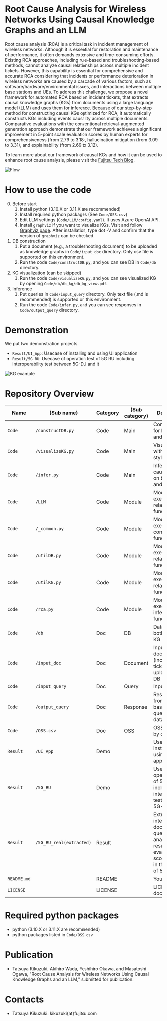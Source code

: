 # Root Cause Analysis for Wireless Networks Using Causal Knowledge Graphs and an LLM
Root cause analysis (RCA) is a critical task in incident management of wireless networks. Although it is essential for restoration and maintenance of performance, it often demands extensive and time-consuming efforts.
Existing RCA approaches, including rule-based and troubleshooting-based methods, cannot analyze causal relationships across multiple incident tickets.
However, this capability is essential for comprehensive and accurate RCA considering that incidents or performance deterioration in wireless networks are caused by a cascade of various factors, such as software/hardware/environmental issues, and interactions between multiple base stations and UEs.
To address this challenge, we propose a novel framework for automated RCA based on incident tickets, that extracts causal knowledge graphs (KGs) from documents using a large language model (LLM) and uses them for inference.
Because of our step-by-step method for constructing causal KGs optimized for RCA, it automatically constructs KGs including events causality across multiple documents.
Comparative evaluations with the conventional retrieval-augmented generation approach demonstrate that our framework achieves a significant improvement in 5-point scale evaluation scores by human experts for comprehensiveness (from 2.79 to 3.18), hallucination mitigation (from 3.09 to 3.31), and explainability (from 2.69 to 3.12).

To learn more about our framework of causal KGs and how it can be used to enhance root cause analysis, please visit the [Fujitsu Tech Blog](https://blog-en.fltech.dev/entry/2024/10/11/kgrca-en/).

![Flow](https://github.com/user-attachments/assets/b07df305-a026-4324-9f3c-db464c8398a1)

# How to use the code

0. Before start
    1. Install python (3.10.X or 3.11.X are recommended)
    2. Install required python packages (See `Code/OSS.csv`)
    3. Edit LLM settings (`Code/LLM/config.yaml`). It uses Azure OpenAI API.
    4. Install `graphviz` if you want to visualize KGs. Visit and follow [Graphviz page](https://graphviz.org/download/). After installation, type dot -V and confirm that the version of `graphviz` can be checked.
1. DB construction
    1. Put a document (e.g., a troubleshooting document) to be uploaded as knowledge graphs in `Code/input_doc` directory. Only csv file is supported on this environment.
    2. Run the code `Code/constructDB.py`, and you can see DB in `Code/db` directory.
2. KG visualization (can be skipped)
    1. Run the code `Code/visualizeKG.py`, and you can see visualized KG by opening `Code/db/db_kg/db_kg_view.pdf`.
3. Inference
    1. Put queries in `Code/input_query` directory. Only text file (.md is recommended) is supported on this environment.
    2. Run the code `Code/infer.py`, and you can see responses in `Code/output_query` directory.


# Demonstration

We put two demonstration projects.
- `Result/UI_App`: Usecase of installing and using UI application
- `Result/5G_RU`: Usecase of operation test of 5G RU including interoperability test between 5G-DU and it

![KG example](https://github.com/user-attachments/assets/094a21fd-5e3b-4f62-904d-d11fc560800f)




# Repository Overview
| Name | (Sub name) | Category | (Sub category) | Description |
| ----------- | ----------- | ----------- | ----------- | ----------- |
| `Code`        | `/constructDB.py` | Code | Main   | Construct DB for both RAG and KG |
| `Code`        | `/visualizeKG.py` | Code | Main   | Visualize KG with PDF-style |
| `Code`        | `/infer.py`       | Code | Main   | Infer the root cause based on both RAG and KG |
| `Code`        | `/LLM`            | Code | Module | Module to execute LLM-related function |
| `Code`        | `/_common.py`     | Code | Module | Module to execute common function |
| `Code`        | `/utilDB.py`      | Code | Module | Module to execute DB-related function |
| `Code`        | `/utilKG.py`      | Code | Module | Module to execute KG-related function |
| `Code`        | `/rca.py`         | Code | Module | Module to execute inference function |
| `Code`        | `/db`             | Doc  | DB     | Database of both RAG and KG |
| `Code`        | `/input_doc`      | Doc  | Document   | Input documents (incident tickets) to be uploaded to DB |
| `Code`        | `/input_query`    | Doc  | Query   | Input query|
| `Code`        | `/output_query`   | Doc  | Response   | Response from LLM based on input query and databases |
| `Code`        | `/OSS.csv`        | Doc  | OSS   | OSS list used by our repo |
| `Result`      | `/UI_App`         | Demo  || Usecase of installing and using UI application |
| `Result`      | `/5G_RU`          | Demo  || Usecase of operation test of 5G RU including interoperability test between 5G-DU and it |
| `Result`      | `/5G_RU_real(extracted)`          | Result || Extract of real internal documents, queries, analisis results, and evaluation score sheets in the usecase of 5G_RU |
| `README.md` || README  || You are here! |
| `LICENSE` || LICENSE  || LICENSE document |


# Required python packages
- python (3.10.X or 3.11.X are recommended)
- python packages listed in `Code/OSS.csv`

# Publication
- Tatsuya Kikuzuki, Akihiro Wada, Yoshihiro Okawa, and Masatoshi Ogawa, "Root Cause Analysis for Wireless Networks Using Causal Knowledge Graphs and an LLM," submitted for publication. 

# Contacts
- Tatsuya Kikuzuki: kikuzuki{at}fujitsu.com
